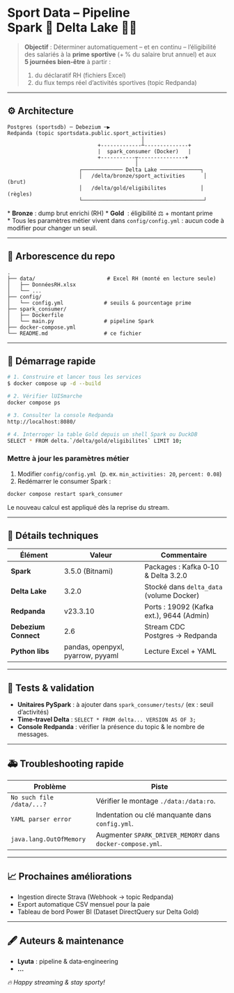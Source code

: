 # Sport Data – Pipeline Spark 🔗 Delta Lake 🚴‍♀️

> **Objectif** : Déterminer automatiquement – et en continu – l’éligibilité des salariés à la **prime sportive** (+ % du salaire brut annuel) et aux **5 journées bien‑être** à partir :
>
> 1. du déclaratif RH (fichiers Excel)
> 2. du flux temps réel d’activités sportives (topic Redpanda)

---

## ⚙️ Architecture

```
Postgres (sportsdb) ─ Debezium ─▶ Redpanda (topic sportsdata.public.sport_activities)
                                           │
                             +-------------┴--------------+
                             |  spark_consumer (Docker)   |
                             +-----------┬---------------+
                                         │
                       ┌───────────── Delta Lake ─────────────┐
                       │   /delta/bronze/sport_activities      │  (brut)
                       │   /delta/gold/eligibilites           │  (règles)
                       └───────────────────────────────────────┘
```

\* **Bronze** : dump brut enrichi (RH)
\* **Gold**   : éligibilité ⚖️ + montant prime
\* Tous les paramètres métier vivent dans `config/config.yml` : aucun code à modifier pour changer un seuil.

---

## 📁 Arborescence du repo

```
.
├── data/                       # Excel RH (monté en lecture seule)
│   ├── DonnéesRH.xlsx
│   └── ...
├── config/
│   └── config.yml             # seuils & pourcentage prime
├── spark_consumer/
│   ├── Dockerfile
│   └── main.py                # pipeline Spark
├── docker-compose.yml
└── README.md                  # ce fichier
```

---

## 🚀 Démarrage rapide

```bash
# 1. Construire et lancer tous les services
$ docker compose up -d --build

# 2. Vérifier lUISmarche
docker compose ps

# 3. Consulter la console Redpanda
http://localhost:8080/

# 4. Interroger la table Gold depuis un shell Spark ou DuckDB
SELECT * FROM delta.`/delta/gold/eligibilites` LIMIT 10;
```

### Mettre à jour les paramètres métier

1. Modifier `config/config.yml`  (p. ex. `min_activities: 20`, `percent: 0.08`)
2. Redémarrer le consumer Spark :

```bash
docker compose restart spark_consumer
```

Le nouveau calcul est appliqué dès la reprise du stream.

---

## 🔧 Détails techniques

| Élément              | Valeur                            | Commentaire                              |
| -------------------- | --------------------------------- | ---------------------------------------- |
| **Spark**            | 3.5.0 (Bitnami)                   | Packages : Kafka 0‑10 & Delta 3.2.0      |
| **Delta Lake**       | 3.2.0                             | Stocké dans `delta_data` (volume Docker) |
| **Redpanda**         | v23.3.10                          | Ports : 19092 (Kafka ext.), 9644 (Admin) |
| **Debezium Connect** | 2.6                               | Stream CDC Postgres → Redpanda           |
| **Python libs**      | pandas, openpyxl, pyarrow, pyyaml | Lecture Excel + YAML                     |

---

## 🧪 Tests & validation

* **Unitaires PySpark** : à ajouter dans `spark_consumer/tests/` (ex : seuil d’activités)
* **Time‑travel Delta** : `SELECT * FROM delta... VERSION AS OF 3;`
* **Console Redpanda** : vérifier la présence du topic & le nombre de messages.

---

## 🚑 Troubleshooting rapide

| Problème                  | Piste                                                      |
| ------------------------- | ---------------------------------------------------------- |
| `No such file /data/...?` | Vérifier le montage `./data:/data:ro`.                     |
| `YAML parser error`       | Indentation ou clé manquante dans `config.yml`.            |
| `java.lang.OutOfMemory`   | Augmenter `SPARK_DRIVER_MEMORY` dans `docker-compose.yml`. |

---

## 📈 Prochaines améliorations

* Ingestion directe Strava (Webhook → topic Redpanda)
* Export automatique CSV mensuel pour la paie
* Tableau de bord Power BI (Dataset DirectQuery sur Delta Gold)

---

## 🖋️ Auteurs & maintenance

* **Lyuta** : pipeline & data‑engineering
* **…**

*🔥 Happy streaming & stay sporty!*
